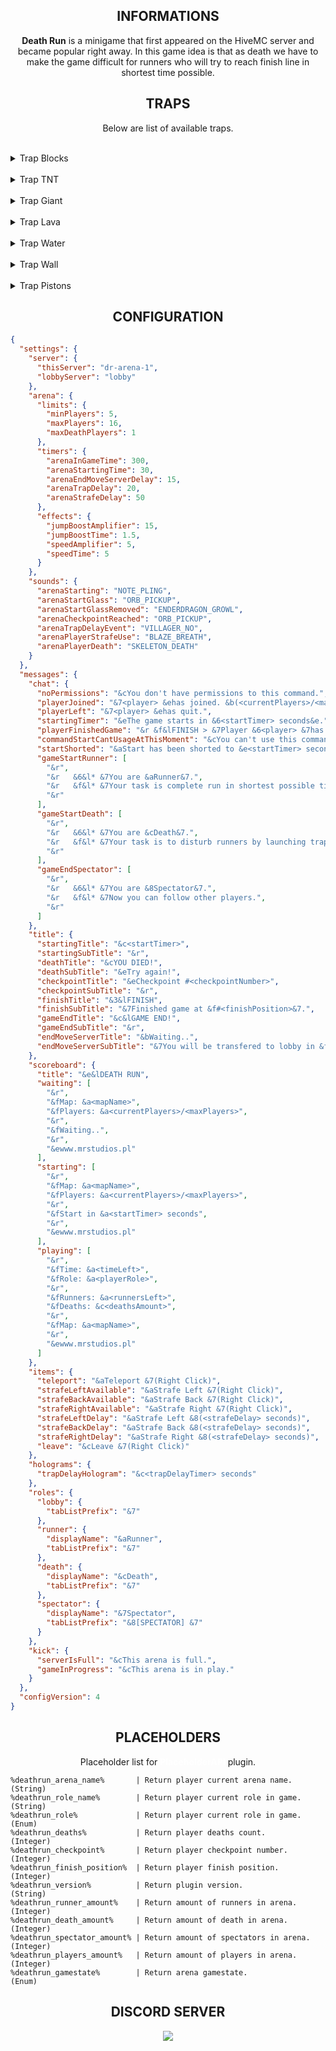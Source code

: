 <!-- INFORMATIONS -->
<center>
    <h2>INFORMATIONS</h2>
    <p><strong>Death Run</strong> is a minigame that first appeared on the HiveMC server and became popular right away. In this game idea is that as death we have to make the game difficult for runners who will try to reach finish line in shortest time possible.</p>
</center>

<!-- TRAPS -->
<center>
    <h2>TRAPS</h2>
    <p>Below are list of available traps.</p>
</center>

<br>
<details>
    <summary>Trap Blocks</summary>
</details>
<br>
<details>
    <summary>Trap TNT</summary>
</details>
<br>
<details>
    <summary>Trap Giant</summary>
</details>
<br>
<details>
    <summary>Trap Lava</summary>
</details>
<br>
<details>
    <summary>Trap Water</summary>
</details>
<br>
<details>
    <summary>Trap Wall</summary>
</details>
<br>
<details>
    <summary>Trap Pistons</summary>
</details>

<!-- CONFIGURATION -->
<center>
    <h2>CONFIGURATION</h2>
</center>

```json
{
  "settings": {
    "server": {
      "thisServer": "dr-arena-1",
      "lobbyServer": "lobby"
    },
    "arena": {
      "limits": {
        "minPlayers": 5,
        "maxPlayers": 16,
        "maxDeathPlayers": 1
      },
      "timers": {
        "arenaInGameTime": 300,
        "arenaStartingTime": 30,
        "arenaEndMoveServerDelay": 15,
        "arenaTrapDelay": 20,
        "arenaStrafeDelay": 50
      },
      "effects": {
        "jumpBoostAmplifier": 15,
        "jumpBoostTime": 1.5,
        "speedAmplifier": 5,
        "speedTime": 5
      }
    },
    "sounds": {
      "arenaStarting": "NOTE_PLING",
      "arenaStartGlass": "ORB_PICKUP",
      "arenaStartGlassRemoved": "ENDERDRAGON_GROWL",
      "arenaCheckpointReached": "ORB_PICKUP",
      "arenaTrapDelayEvent": "VILLAGER_NO",
      "arenaPlayerStrafeUse": "BLAZE_BREATH",
      "arenaPlayerDeath": "SKELETON_DEATH"
    }
  },
  "messages": {
    "chat": {
      "noPermissions": "&cYou don't have permissions to this command.",
      "playerJoined": "&7<player> &ehas joined. &b(<currentPlayers>/<maxPlayers>)",
      "playerLeft": "&7<player> &ehas quit.",
      "startingTimer": "&eThe game starts in &6<startTimer> seconds&e.",
      "playerFinishedGame": "&r &f&lFINISH > &7Player &6<player> &7has finished game with &f<finishTime> &7time. &8(#<finishPosition>)",
      "commandStartCantUsageAtThisMoment": "&cYou can't use this command at this moment.",
      "startShorted": "&aStart has been shorted to &e<startTimer> seconds &aby &e<player>&a.",
      "gameStartRunner": [
        "&r",
        "&r   &6&l* &7You are &aRunner&7.",
        "&r   &f&l* &7Your task is complete run in shortest possible time, during this task interfering player will trigger various traps.",
        "&r"
      ],
      "gameStartDeath": [
        "&r",
        "&r   &6&l* &7You are &cDeath&7.",
        "&r   &f&l* &7Your task is to disturb runners by launching traps.",
        "&r"
      ],
      "gameEndSpectator": [
        "&r",
        "&r   &6&l* &7You are &8Spectator&7.",
        "&r   &f&l* &7Now you can follow other players.",
        "&r"
      ]
    },
    "title": {
      "startingTitle": "&c<startTimer>",
      "startingSubTitle": "&r",
      "deathTitle": "&cYOU DIED!",
      "deathSubTitle": "&eTry again!",
      "checkpointTitle": "&eCheckpoint #<checkpointNumber>",
      "checkpointSubTitle": "&r",
      "finishTitle": "&3&lFINISH",
      "finishSubTitle": "&7Finished game at &f#<finishPosition>&7.",
      "gameEndTitle": "&c&lGAME END!",
      "gameEndSubTitle": "&r",
      "endMoveServerTitle": "&bWaiting..",
      "endMoveServerSubTitle": "&7You will be transfered to lobby in &f<endTimer> seconds&7."
    },
    "scoreboard": {
      "title": "&e&lDEATH RUN",
      "waiting": [
        "&r",
        "&fMap: &a<mapName>",
        "&fPlayers: &a<currentPlayers>/<maxPlayers>",
        "&r",
        "&fWaiting..",
        "&r",
        "&ewww.mrstudios.pl"
      ],
      "starting": [
        "&r",
        "&fMap: &a<mapName>",
        "&fPlayers: &a<currentPlayers>/<maxPlayers>",
        "&r",
        "&fStart in &a<startTimer> seconds",
        "&r",
        "&ewww.mrstudios.pl"
      ],
      "playing": [
        "&r",
        "&fTime: &a<timeLeft>",
        "&fRole: &a<playerRole>",
        "&r",
        "&fRunners: &a<runnersLeft>",
        "&fDeaths: &c<deathsAmount>",
        "&r",
        "&fMap: &a<mapName>",
        "&r",
        "&ewww.mrstudios.pl"
      ]
    },
    "items": {
      "teleport": "&aTeleport &7(Right Click)",
      "strafeLeftAvailable": "&aStrafe Left &7(Right Click)",
      "strafeBackAvailable": "&aStrafe Back &7(Right Click)",
      "strafeRightAvailable": "&aStrafe Right &7(Right Click)",
      "strafeLeftDelay": "&aStrafe Left &8(<strafeDelay> seconds)",
      "strafeBackDelay": "&aStrafe Back &8(<strafeDelay> seconds)",
      "strafeRightDelay": "&aStrafe Right &8(<strafeDelay> seconds)",
      "leave": "&cLeave &7(Right Click)"
    },
    "holograms": {
      "trapDelayHologram": "&c<trapDelayTimer> seconds"
    },
    "roles": {
      "lobby": {
        "tabListPrefix": "&7"
      },
      "runner": {
        "displayName": "&aRunner",
        "tabListPrefix": "&7"
      },
      "death": {
        "displayName": "&cDeath",
        "tabListPrefix": "&7"
      },
      "spectator": {
        "displayName": "&7Spectator",
        "tabListPrefix": "&8[SPECTATOR] &7"
      }
    },
    "kick": {
      "serverIsFull": "&cThis arena is full.",
      "gameInProgress": "&cThis arena is in play."
    }
  },
  "configVersion": 4
}
```

<!-- PLACEHOLDERS -->
<center>
    <h2>PLACEHOLDERS</h2>
    <p>Placeholder list for <a href="https://github.com/PlaceholderAPI/PlaceholderAPI" style="text-decoration: none; color: #ffffff; font-weight: bold;">PlaceholderAPI</a> plugin.</p>
</center>

```
%deathrun_arena_name%       | Return player current arena name.     (String)
%deathrun_role_name%        | Return player current role in game.   (String)
%deathrun_role%             | Return player current role in game.   (Enum)
%deathrun_deaths%           | Return player deaths count.           (Integer)
%deathrun_checkpoint%       | Return player checkpoint number.      (Integer)
%deathrun_finish_position%  | Return player finish position.        (Integer)
%deathrun_version%          | Return plugin version.                (String)
%deathrun_runner_amount%    | Return amount of runners in arena.    (Integer)
%deathrun_death_amount%     | Return amount of death in arena.      (Integer)
%deathrun_spectator_amount% | Return amount of spectators in arena. (Integer)
%deathrun_players_amount%   | Return amount of players in arena.    (Integer)
%deathrun_gamestate%        | Return arena gamestate.               (Enum)
```

<!-- DISCORD -->
<center>
    <h2>DISCORD SERVER</h2>
    <a href="https://discord.com/invite/C8dF6zkYff" style="text-decoration: none;">
        <img src="https://discord.com/api/guilds/908864960698921000/widget.png?style=banner2">
    </a>
</center>

#